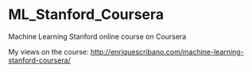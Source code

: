 # ML_Stanford_Coursera

Machine Learning Stanford online course on Coursera

My views on the course:
http://enriquescribano.com/machine-learning-stanford-coursera/
